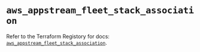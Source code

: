 # `aws_appstream_fleet_stack_association`

Refer to the Terraform Registory for docs: [`aws_appstream_fleet_stack_association`](https://registry.terraform.io/providers/hashicorp/aws/5.13.1/docs/resources/appstream_fleet_stack_association).

